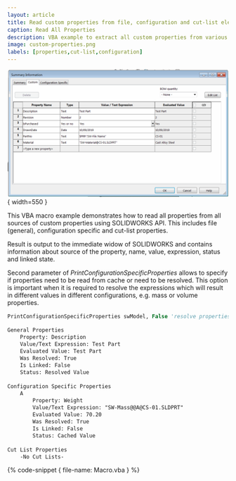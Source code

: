 ```yaml
---
layout: article
title: Read custom properties from file, configuration and cut-list elements using SOLIDWORKS API
caption: Read All Properties
description: VBA example to extract all custom properties from various sources of the active document (general, configuration specific and cut-list) using SOLIDWORKS API
image: custom-properties.png
labels: [properties,cut-list,configuration]
---
```

![Custom properties of the file](custom-properties.png){ width=550 }

This VBA macro example demonstrates how to read all properties from all sources of custom properties using SOLIDWORKS API. This includes file (general), configuration specific and cut-list properties.

Result is output to the immediate widow of SOLIDWORKS and contains information about source of the property, name, value, expression, status and linked state.

Second parameter of *PrintConfigurationSpecificProperties* allows to specify if properties need to be read from cache or need to be resolved. This option is important when it is required to resolve the expressions which will result in different values in different configurations, e.g. mass or volume properties.

~~~ vb
PrintConfigurationSpecificProperties swModel, False 'resolve properties for the configuration
~~~

~~~
General Properties
    Property: Description
    Value/Text Expression: Test Part
    Evaluated Value: Test Part
    Was Resolved: True
    Is Linked: False
    Status: Resolved Value

Configuration Specific Properties
    A
        Property: Weight
        Value/Text Expression: "SW-Mass@@A@CS-01.SLDPRT"
        Evaluated Value: 70.20
        Was Resolved: True
        Is Linked: False
        Status: Cached Value

Cut List Properties
    -No Cut Lists-
~~~

{% code-snippet { file-name: Macro.vba } %}
